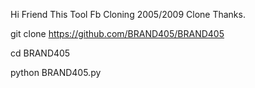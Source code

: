 Hi Friend This Tool Fb Cloning 2005/2009 Clone Thanks.


git clone https://github.com/BRAND405/BRAND405

cd BRAND405

python BRAND405.py
